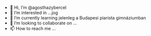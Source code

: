 - 👋 Hi, I’m @agosthazybercel
- 👀 I’m interested in ...jog
- 🌱 I’m currently learning jelenleg a Budapesi piarista gimnáziumban
- 💞️ I’m looking to collaborate on ...
- 📫 How to reach me ...

<!---
agosthazybercel/agosthazybercel is a ✨ special ✨ repository because its `README.md` (this file) appears on your GitHub profile.
You can click the Preview link to take a look at your changes.
--->
